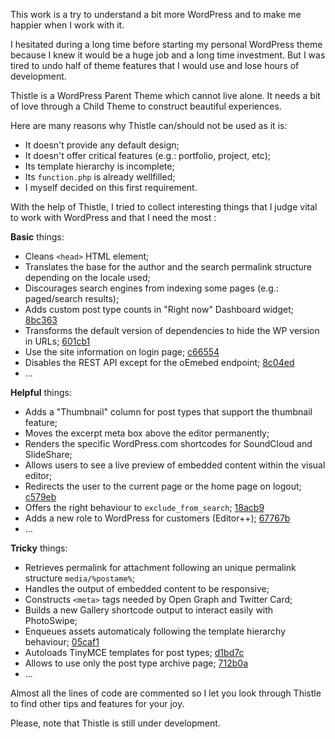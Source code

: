 This work is a try to understand a bit more WordPress and to make me happier when I work with it.

I hesitated during a long time before starting my personal WordPress theme 
because I knew it would be a huge job and a long time investment. 
But I was tired to undo half of theme features that I would use and lose hours of development.

Thistle is a WordPress Parent Theme which cannot live alone. It needs a bit of love
through a Child Theme to construct beautiful experiences.

Here are many reasons why Thistle can/should not be used as it is:

* It doesn't provide any default design;
* It doesn't offer critical features (e.g.: portfolio, project, etc);
* Its template hierarchy is incomplete;
* Its `function.php` is already wellfilled;
* I myself decided on this first requirement.

With the help of Thistle, I tried to collect interesting things that I judge vital
to work with WordPress and that I need the most :

**Basic** things:

* Cleans `<head>` HTML element;
* Translates the base for the author and the search permalink structure depending on the locale used;
* Discourages search engines from indexing some pages (e.g.: paged/search results);
* Adds custom post type counts in "Right now" Dashboard widget; [8bc363](https://github.com/7studio/thistle/commit/8bc363785f5d020ab17995879d845b556456202d)
* Transforms the default version of dependencies to hide the WP version in URLs; [601cb1](https://github.com/7studio/thistle/commit/601cb1b28e14527ba6648bf9406b820f178094c7)
* Use the site information on login page; [c66554](https://github.com/7studio/thistle/commit/c66554a9b3c7f05ded5f1e8ce7cbd08e11835fce)
* Disables the REST API except for the oEmebed endpoint; [8c04ed](https://github.com/7studio/thistle/commit/8c04edb5a5911d843e2ef80fbe329b34661fc491)
* …

**Helpful** things:

* Adds a "Thumbnail" column for post types that support the thumbnail feature;
* Moves the excerpt meta box above the editor permanently;
* Renders the specific WordPress.com shortcodes for SoundCloud and SlideShare;
* Allows users to see a live preview of embedded content within the visual editor;
* Redirects the user to the current page or the home page on logout; [c579eb](https://github.com/7studio/thistle/commit/c579ebbd13af6395442d5c37c37288a733a8dda5)
* Offers the right behaviour to `exclude_from_search`; [18acb9](https://github.com/7studio/thistle/commit/18acb9d1ca4e5e02999e198bf56a24045298b4b0)
* Adds a new role to WordPress for customers (Editor++); [67767b](https://github.com/7studio/thistle/commit/67767b83e5b2596e8846f77217e992829142dd11)
* …

**Tricky** things:

* Retrieves permalink for attachment following an unique permalink structure `media/%postame%`;
* Handles the output of embedded content to be responsive;
* Constructs `<meta>` tags needed by Open Graph and Twitter Card;
* Builds a new Gallery shortcode output to interact easily with PhotoSwipe;
* Enqueues assets automaticaly following the template hierarchy behaviour; [05caf1](https://github.com/7studio/thistle/commit/05caf17f9970df81417086876cce5d98b8888367)
* Autoloads TinyMCE templates for post types; [d1bd7c](https://github.com/7studio/thistle/commit/d1bd7c302071e97b0a5aa8beb65ab5b27b34e4d0)
* Allows to use only the post type archive page; [712b0a](https://github.com/7studio/thistle/commit/712b0a04a2dcd6c1f56060c0d91e1f3d8819caf1)
* …

Almost all the lines of code are commented so I let you look through Thistle to find other tips and features for your joy.

Please, note that Thistle is still under development.
